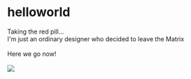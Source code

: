 # helloworld
Taking the red pill... <br />
I'm just an ordinary designer who decided to leave the Matrix <br />
<br />
Here we go now!<br />
<br />
<img src=“https://github.com/estudiodrops/helloworld/blob/master/me.jpg” /><br />
<br />

